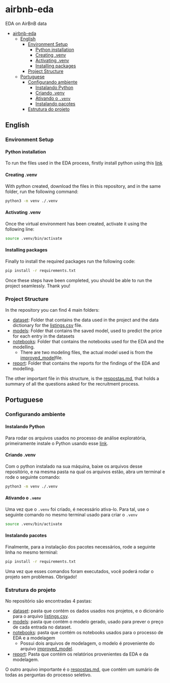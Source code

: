 # airbnb-eda

EDA on AirBnB data

- [airbnb-eda](#airbnb-eda)
  - [English](#english)
    - [Environment Setup](#environment-setup)
      - [Python installation](#python-installation)
      - [Creating .venv](#creating-venv)
      - [Activating .venv](#activating-venv)
      - [Installing packages](#installing-packages)
    - [Project Structure](#project-structure)
  - [Portuguese](#portuguese)
    - [Configurando ambiente](#configurando-ambiente)
      - [Instalando Python](#instalando-python)
      - [Criando .venv](#criando-venv)
      - [Ativando o `.venv`](#ativando-o-venv)
      - [Instalando pacotes](#instalando-pacotes)
    - [Estrutura do projeto](#estrutura-do-projeto)

## English

### Environment Setup

#### Python installation

To run the files used in the EDA process, firstly install python using this [link](https://www.python.org/downloads/)

#### Creating .venv

With python created, download the files in this repository, and in the same folder, run the following command:

```bash
python3 -m venv ./.venv
```

#### Activating .venv

Once the virtual environment has been created, activate it using the following line:

```bash
source .venv/bin/activate
```

#### Installing packages

Finally to install the required packages run the following code:

```bash
pip install -r requirements.txt
```

Once these steps have been completed, you should be able to run the project seamlessly. Thank you!

### Project Structure

In the repository you can find 4 main folders:

- [dataset](./dataset/): Folder that contains the data used in the project and the data dictionary for the [listings.csv](./dataset/listings.csv) file.
- [models](./models/): Folder that contains the saved model, used to predict the price for each entry in the datasets
- [notebooks](./notebooks/): Folder that contains the notebooks used for the EDA and the modelling.
  - There are two modeling files, the actual model used is from the [improved_model](./notebooks/improved_model.ipynb)file.
- [report](./report/): Folder that contains the reports for the findings of the EDA and modelling.

The other important file in this structure, is the [respostas.md](./respostas.md), that holds a summary of all the questions asked for the recruitment process.

## Portuguese

### Configurando ambiente

#### Instalando Python

Para rodar os arquivos usados no processo de análise exploratória, primeiramente instale o Python usando esse [link](https://www.python.org/downloads/).

#### Criando .venv

Com o python instalado na sua máquina, baixe os arquivos desse repositório, e na mesma pasta na qual os arquivos estão, abra um terminal e rode o seguinte comando:

```bash
python3 -m venv ./.venv
```

#### Ativando o `.venv`

Uma vez que o `.venv` foi criado, é necessário ativa-lo. Para tal, use o seguinte comando no mesmo terminal usado para criar o `.venv`

```bash
source .venv/bin/activate
```

#### Instalando pacotes

Finalmente, para a instalação dos pacotes necessários, rode a seguinte linha no mesmo terminal:

```bash
pip install -r requirements.txt
```

Uma vez que esses comandos foram executados, você poderá rodar o projeto sem problemas. Obrigado!

### Estrutura do projeto

No repositório são encontradas 4 pastas:

- [dataset](./dataset/): pasta que contém os dados usados nos projetos, e o dicionário para o arquivo [listings.csv](./dataset/listings.csv).
- [models](./models/): pasta que contém o modelo gerado, usado para prever o preço de cada entrada no dataset.
- [notebooks](./notebooks/): pasta que contém os notebooks usados para o processo de EDA e a modelagem
  - Possui dois arquivos de modelagem, o modelo é proveniente do arquivo [improved_model](./notebooks/improved_model.ipynb).
- [report](./report/): Pasta que contém os relatórios provenientes da EDA e da modelagem.

O outro arquivo importante é o [respostas.md](./respostas.md), que contém um sumário de todas as perguntas do processo seletivo.
